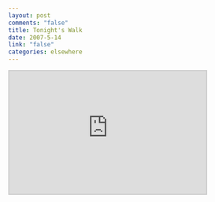 ```yaml
--- 
layout: post
comments: "false"
title: Tonight's Walk
date: 2007-5-14
link: "false"
categories: elsewhere
---
```

<iframe src="http://www.wayfaring.com/maps/export/36777" style="border: 2px solid #cccccc; width: 400px; height: 250px" frameborder="0" scrolling="no"></iframe>

